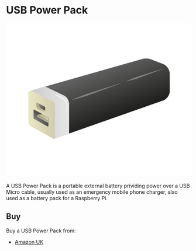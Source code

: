 # USB Power Pack

![USB Power Pack](usb-power-pack.png)

A USB Power Pack is a portable external battery prividing power over a USB Micro cable, usually used as an emergency mobile phone charger, also used as a battery pack for a Raspberry Pi.

## Buy

Buy a USB Power Pack from:

- [Amazon UK](http://www.amazon.co.uk/TeckNet-PowerZen-External-Portable-Motorola-Black/dp/B00721FN8E)
